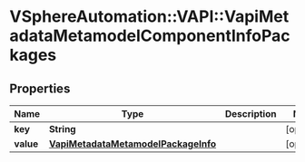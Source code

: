 # VSphereAutomation::VAPI::VapiMetadataMetamodelComponentInfoPackages

## Properties
Name | Type | Description | Notes
------------ | ------------- | ------------- | -------------
**key** | **String** |  | [optional] 
**value** | [**VapiMetadataMetamodelPackageInfo**](VapiMetadataMetamodelPackageInfo.md) |  | [optional] 


